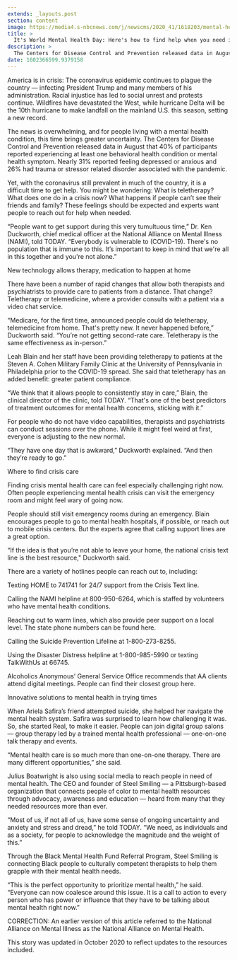 ```yaml
--- 
extends: _layouts.post 
section: content 
image: https://media4.s-nbcnews.com/j/newscms/2020_41/1618203/mental-health-day-te-main-201010_8ac20c2544f4aa41f81b9d8299b52e9c.social_share_1200x630_center.jpg 
title: > 
  It's World Mental Health Day: Here's how to find help when you need it 
description: > 
  The Centers for Disease Control and Prevention released data in August that 40% of participants reported experiencing at least one behavioral health condition or mental health symptom.“And then they’re ready to go.”Where to find crisis careFinding crisis mental health care can feel especially challenging right now.Often people experiencing mental health crisis can visit the emergency room and might feel wary of going now.Innovative solutions to mental health in trying timesWhen Ariela Safira’s friend attempted suicide, she helped her navigate the mental health system.“We need, as individuals and as a society, for people to acknowledge the magnitude and the weight of this.”Through the Black Mental Health Fund Referral Program, Steel Smiling is connecting Black people to culturally competent therapists to help them grapple with their mental health needs. 
date: 1602366599.9379158 
--- 
```

America is in crisis: The coronavirus epidemic continues to plague the country — infecting President Trump and many members of his administration. Racial injustice has led to social unrest and protests continue. Wildfires have devastated the West, while hurricane Delta will be the 10th hurricane to make landfall on the mainland U.S. this season, setting a new record.

The news is overwhelming, and for people living with a mental health condition, this time brings greater uncertainty. The Centers for Disease Control and Prevention released data in August that 40% of participants reported experiencing at least one behavioral health condition or mental health symptom. Nearly 31% reported feeling depressed or anxious and 26% had trauma or stressor related disorder associated with the pandemic.

Yet, with the coronavirus still prevalent in much of the country, it is a difficult time to get help. You might be wondering: What is teletherapy? What does one do in a crisis now? What happens if people can’t see their friends and family? These feelings should be expected and experts want people to reach out for help when needed.

“People want to get support during this very tumultuous time,” Dr. Ken Duckworth, chief medical officer at the National Alliance on Mental Illness (NAMI), told TODAY. “Everybody is vulnerable to (COVID-19). There's no population that is immune to this. It’s important to keep in mind that we're all in this together and you're not alone.”

New technology allows therapy, medication to happen at home

There have been a number of rapid changes that allow both therapists and psychiatrists to provide care to patients from a distance. That change? Teletherapy or telemedicine, where a provider consults with a patient via a video chat service.

“Medicare, for the first time, announced people could do teletherapy, telemedicine from home. That's pretty new. It never happened before,” Duckworth said. “You’re not getting second-rate care. Teletherapy is the same effectiveness as in-person.”

Leah Blain and her staff have been providing teletherapy to patients at the Steven A. Cohen Military Family Clinic at the University of Pennsylvania in Philadelphia prior to the COVID-19 spread. She said that teletherapy has an added benefit: greater patient compliance.

“We think that it allows people to consistently stay in care,” Blain, the clinical director of the clinic, told TODAY. “That's one of the best predictors of treatment outcomes for mental health concerns, sticking with it.”

For people who do not have video capabilities, therapists and psychiatrists can conduct sessions over the phone. While it might feel weird at first, everyone is adjusting to the new normal.

“They have one day that is awkward,” Duckworth explained. “And then they’re ready to go.”

Where to find crisis care

Finding crisis mental health care can feel especially challenging right now. Often people experiencing mental health crisis can visit the emergency room and might feel wary of going now.

People should still visit emergency rooms during an emergency. Blain encourages people to go to mental health hospitals, if possible, or reach out to mobile crisis centers. But the experts agree that calling support lines are a great option.

“If the idea is that you’re not able to leave your home, the national crisis text line is the best resource," Duckworth said.

There are a variety of hotlines people can reach out to, including:

Texting HOME to 741741 for 24/7 support from the Crisis Text line.

Calling the NAMI helpline at 800-950-6264, which is staffed by volunteers who have mental health conditions.

Reaching out to warm lines, which also provide peer support on a local level. The state phone numbers can be found here.

Calling the Suicide Prevention Lifeline at 1-800-273-8255.

Using the Disaster Distress helpline at 1-800-985-5990 or texting TalkWithUs at 66745.

Alcoholics Anonymous’ General Service Office recommends that AA clients attend digital meetings. People can find their closest group here.

Innovative solutions to mental health in trying times

When Ariela Safira’s friend attempted suicide, she helped her navigate the mental health system. Safira was surprised to learn how challenging it was. So, she started Real, to make it easier. People can join digital group salons — group therapy led by a trained mental health professional — one-on-one talk therapy and events.

“Mental health care is so much more than one-on-one therapy. There are many different opportunities,” she said.

Julius Boatwright is also using social media to reach people in need of mental health. The CEO and founder of Steel Smiling — a Pittsburgh-based organization that connects people of color to mental health resources through advocacy, awareness and education — heard from many that they needed resources more than ever.

“Most of us, if not all of us, have some sense of ongoing uncertainty and anxiety and stress and dread,” he told TODAY. “We need, as individuals and as a society, for people to acknowledge the magnitude and the weight of this.”

Through the Black Mental Health Fund Referral Program, Steel Smiling is connecting Black people to culturally competent therapists to help them grapple with their mental health needs.

“This is the perfect opportunity to prioritize mental health,” he said. “Everyone can now coalesce around this issue. It is a call to action to every person who has power or influence that they have to be talking about mental health right now.”

CORRECTION: An earlier version of this article referred to the National Alliance on Mental Illness as the National Alliance on Mental Health.

This story was updated in October 2020 to reflect updates to the resources included.